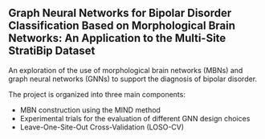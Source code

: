 ## Graph Neural Networks for Bipolar Disorder Classification Based on Morphological Brain Networks: An Application to the Multi-Site StratiBip Dataset
An exploration of the use of morphological brain networks (MBNs) and graph neural networks (GNNs) to support the diagnosis of bipolar disorder.

The project is organized into three main components:
- MBN construction using the MIND method
- Experimental trials for the evaluation of different GNN design choices
- Leave-One-Site-Out Cross-Validation (LOSO-CV)
